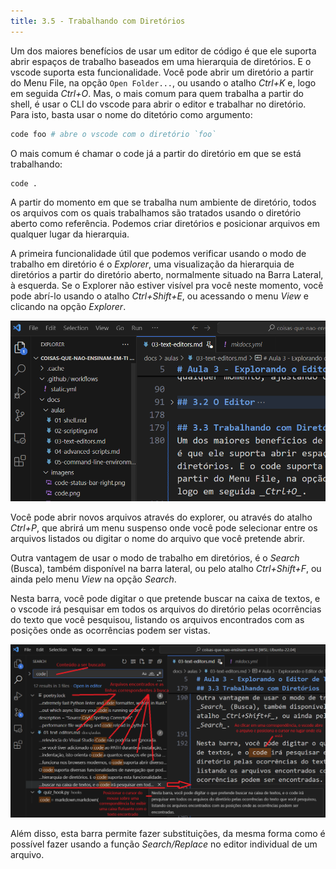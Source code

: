 ```yaml
---
title: 3.5 - Trabalhando com Diretórios
---
```


Um dos maiores benefícios de usar um editor de código é que ele suporta abrir espaços de trabalho baseados em uma hierarquia de diretórios. E o vscode suporta esta funcionalidade. Você pode abrir um diretório a partir do Menu File, na opção `Open Folder...`, ou usando o atalho _Ctrl+K_ e, logo em seguida _Ctrl+O_. Mas, o mais comum para quem trabalha a partir do shell, é usar o CLI do vscode para abrir o editor e trabalhar no diretório. Para isto, basta usar o nome do ditetório como argumento:

```bash
code foo # abre o vscode com o diretório `foo`
```

O mais comum é chamar o code já a partir do diretório em que se está trabalhando:

 ```bash
 code .
 ```

A partir do momento em que se trabalha num ambiente de diretório, todos os arquivos com os quais trabalhamos são tratados usando o diretório aberto como referência. Podemos criar diretórios e posicionar arquivos em qualquer lugar da hierarquia.

A primeira funcionalidade útil que podemos verificar usando o modo de trabalho em diretório é o _Explorer_, uma visualização da hierarquia de diretórios a partir do diretório aberto, normalmente situado na Barra Lateral, à esquerda. Se o Explorer não estiver visível pra você neste momento, você pode abrí-lo usando o atalho _Ctrl+Shift+E_, ou acessando o menu _View_ e clicando na opção _Explorer_.

![image](../../imagens/vscode-explorer.png)

Você pode abrir novos arquivos através do explorer, ou através do atalho _Ctrl+P_, que abrirá um menu suspenso onde você pode selecionar entre os arquivos listados ou digitar o nome do arquivo que você pretende abrir.

Outra vantagem de usar o modo de trabalho em diretórios, é o _Search_ (Busca), também disponível na barra lateral, ou pelo atalho _Ctrl+Shift+F_, ou ainda pelo menu _View_ na opção _Search_.

Nesta barra, você pode digitar o que pretende buscar na caixa de textos, e o vscode irá pesquisar em todos os arquivos do diretório pelas ocorrências do texto que você pesquisou, listando os arquivos encontrados com as posições onde as ocorrências podem ser vistas.

![image](../../imagens/code-search.png)

Além disso, esta barra permite fazer substituições, da mesma forma como é possível fazer usando a função _Search/Replace_ no editor individual de um arquivo.

